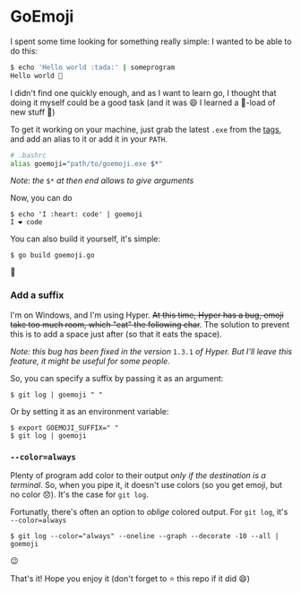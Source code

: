 # GoEmoji

I spent some time looking for something really simple: I wanted to be able to do this:

```bash
$ echo 'Hello world :tada:' | someprogram
Hello world 🎉
```

I didn't find one quickly enough, and as I want to learn go, I thought that doing it myself could be
a good task (and it was :smile: I learned a :shit:-load of new stuff :tada:)

To get it working on your machine, just grab the latest `.exe` from the [tags][], and add an alias
to it or add it in your `PATH`.

```bash
# .bashrc
alias goemoji="path/to/goemoji.exe $*"
```

*Note: the* `$*` *at then end allows to give arguments*

Now, you can do

```
$ echo 'I :heart: code' | goemoji
I ❤ code
```

You can also build it yourself, it's simple:

```
$ go build goemoji.go
```

:tada:

### Add a suffix

I'm on Windows, and I'm using Hyper. ~~At this time, Hyper has a bug, emoji take too much room, which
"eat" the following char~~. The solution to prevent this is to add a space just after (so that it
eats the space).

*Note: this bug has been fixed in the version* `1.3.1` *of Hyper. But I'll leave this feature, it*
*might be useful for some people*.

So, you can specify a suffix by passing it as an argument:

```
$ git log | goemoji " "
```

Or by setting it as an environment variable:

```
$ export GOEMOJI_SUFFIX=" "
$ git log | goemoji
```

### `--color=always`

Plenty of program add color to their output *only if the destination is a terminal*. So, when you
pipe it, it doesn't use colors (so you get emoji, but no color :disappointed:). It's the case for
`git log`.

Fortunatly, there's often an option to *oblige* colored output. For `git log`, it's `--color=always`

```
$ git log --color="always" --oneline --graph --decorate -10 --all | goemoji
```

:wink:

That's it! Hope you enjoy it (don't forget to :star: this repo if it did :smile:)

[tags]: https://github.com/math2001/goemoji/releases/latest

